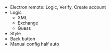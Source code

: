 * Electron remote: Logic, Verify, Create account
* Logic
  * XML
  * Exchange
  * Guess
* Style
* Back button
* Manual config half auto
